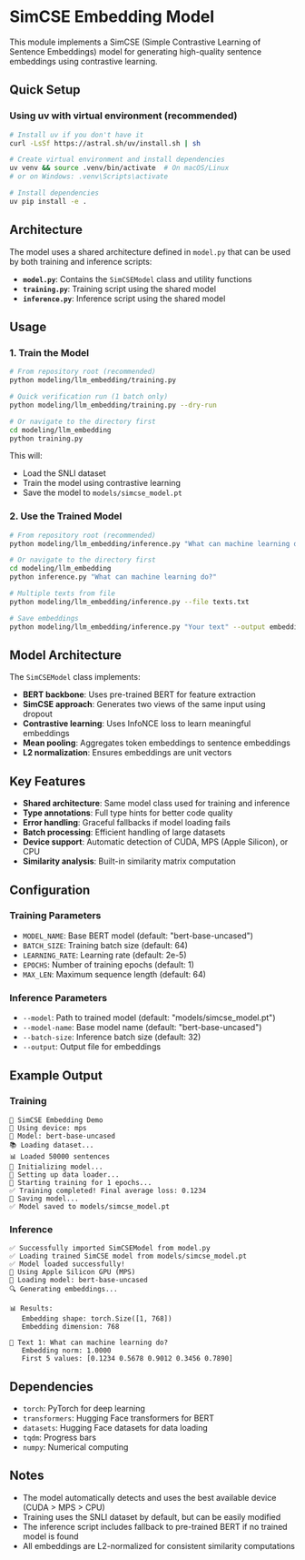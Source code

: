 # SimCSE Embedding Model

This module implements a SimCSE (Simple Contrastive Learning of Sentence Embeddings) model for generating high-quality sentence embeddings using contrastive learning.

## Quick Setup

### Using uv with virtual environment (recommended)

```bash
# Install uv if you don't have it
curl -LsSf https://astral.sh/uv/install.sh | sh

# Create virtual environment and install dependencies
uv venv && source .venv/bin/activate  # On macOS/Linux
# or on Windows: .venv\Scripts\activate

# Install dependencies
uv pip install -e .
```

## Architecture

The model uses a shared architecture defined in `model.py` that can be used by both training and inference scripts:

- **`model.py`**: Contains the `SimCSEModel` class and utility functions
- **`training.py`**: Training script using the shared model
- **`inference.py`**: Inference script using the shared model

## Usage

### 1. Train the Model

```bash
# From repository root (recommended)
python modeling/llm_embedding/training.py

# Quick verification run (1 batch only)
python modeling/llm_embedding/training.py --dry-run

# Or navigate to the directory first
cd modeling/llm_embedding
python training.py
```

This will:

- Load the SNLI dataset
- Train the model using contrastive learning
- Save the model to `models/simcse_model.pt`

### 2. Use the Trained Model

```bash
# From repository root (recommended)
python modeling/llm_embedding/inference.py "What can machine learning do?"

# Or navigate to the directory first
cd modeling/llm_embedding
python inference.py "What can machine learning do?"

# Multiple texts from file
python modeling/llm_embedding/inference.py --file texts.txt

# Save embeddings
python modeling/llm_embedding/inference.py "Your text" --output embeddings.npy
```

## Model Architecture

The `SimCSEModel` class implements:

- **BERT backbone**: Uses pre-trained BERT for feature extraction
- **SimCSE approach**: Generates two views of the same input using dropout
- **Contrastive learning**: Uses InfoNCE loss to learn meaningful embeddings
- **Mean pooling**: Aggregates token embeddings to sentence embeddings
- **L2 normalization**: Ensures embeddings are unit vectors

## Key Features

- **Shared architecture**: Same model class used for training and inference
- **Type annotations**: Full type hints for better code quality
- **Error handling**: Graceful fallbacks if model loading fails
- **Batch processing**: Efficient handling of large datasets
- **Device support**: Automatic detection of CUDA, MPS (Apple Silicon), or CPU
- **Similarity analysis**: Built-in similarity matrix computation

## Configuration

### Training Parameters

- `MODEL_NAME`: Base BERT model (default: "bert-base-uncased")
- `BATCH_SIZE`: Training batch size (default: 64)
- `LEARNING_RATE`: Learning rate (default: 2e-5)
- `EPOCHS`: Number of training epochs (default: 1)
- `MAX_LEN`: Maximum sequence length (default: 64)

### Inference Parameters

- `--model`: Path to trained model (default: "models/simcse_model.pt")
- `--model-name`: Base model name (default: "bert-base-uncased")
- `--batch-size`: Inference batch size (default: 32)
- `--output`: Output file for embeddings

## Example Output

### Training

```
🚀 SimCSE Embedding Demo
📱 Using device: mps
🤖 Model: bert-base-uncased
📚 Loading dataset...
📊 Loaded 50000 sentences
🤖 Initializing model...
🔄 Setting up data loader...
🎯 Starting training for 1 epochs...
✅ Training completed! Final average loss: 0.1234
💾 Saving model...
✅ Model saved to models/simcse_model.pt
```

### Inference

```
✅ Successfully imported SimCSEModel from model.py
✅ Loading trained SimCSE model from models/simcse_model.pt
✅ Model loaded successfully!
🍎 Using Apple Silicon GPU (MPS)
🤖 Loading model: bert-base-uncased
🔍 Generating embeddings...

📊 Results:
   Embedding shape: torch.Size([1, 768])
   Embedding dimension: 768

📝 Text 1: What can machine learning do?
   Embedding norm: 1.0000
   First 5 values: [0.1234 0.5678 0.9012 0.3456 0.7890]
```

## Dependencies

- `torch`: PyTorch for deep learning
- `transformers`: Hugging Face transformers for BERT
- `datasets`: Hugging Face datasets for data loading
- `tqdm`: Progress bars
- `numpy`: Numerical computing

## Notes

- The model automatically detects and uses the best available device (CUDA > MPS > CPU)
- Training uses the SNLI dataset by default, but can be easily modified
- The inference script includes fallback to pre-trained BERT if no trained model is found
- All embeddings are L2-normalized for consistent similarity computations
